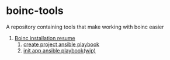 # boinc-tools

A repository containing tools that make working with boinc easier

1. [Boinc installation resume](./installation-resume.md)
    1. [create project ansible playbook](./ansible/playbook-create-project.yml)
    2. [init app ansible playbook(wip)](./ansible/playbook-create-project.yml)